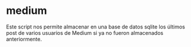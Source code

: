 # medium
Este script nos permite almacenar en una base de datos sqlite los últimos post de varios usuarios de Medium si ya no fueron almacenados anteriormente.
